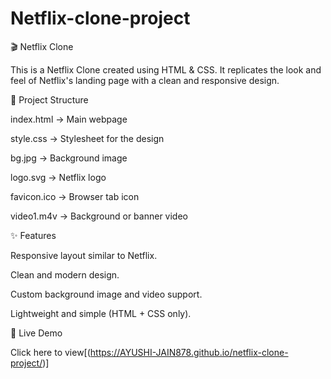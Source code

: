 # Netflix-clone-project
🎬 Netflix Clone

This is a Netflix Clone created using HTML & CSS.
It replicates the look and feel of Netflix's landing page with a clean and responsive design.

📂 Project Structure

index.html → Main webpage

style.css → Stylesheet for the design

bg.jpg → Background image

logo.svg → Netflix logo

favicon.ico → Browser tab icon

video1.m4v → Background or banner video

✨ Features

Responsive layout similar to Netflix.

Clean and modern design.

Custom background image and video support.

Lightweight and simple (HTML + CSS only).

🚀 Live Demo

Click here to view[(https://AYUSHI-JAIN878.github.io/netflix-clone-project/)]
